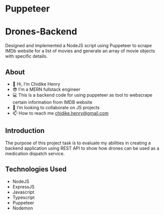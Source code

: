 # Puppeteer
# Drones-Backend
Designed and implemented a NodeJS script using Puppeteer to scrape IMDb website for a list of movies and generate an array of movie objects with specific details.

### []()


## About
* 👋 Hi, I’m Chidike Henry
* 😎 I’m a MERN fullstack engineer
* 💻 This is a backend code for using puppeteer as tool to webscrape certain information from IMDB website
* 💞️ I’m looking to collaborate on JS projects
* 📫 How to reach me chidike.henry@gmail.com


## Introduction
The purpose of this project task is to evaluate my abilities in creating a backend application using REST API to show how drones can be used as a medication dispatch service. 

## Technologies Used
* NodeJS
* ExpressJS
* Javascript
* Typescript
* Puppeteer
* Nodemon